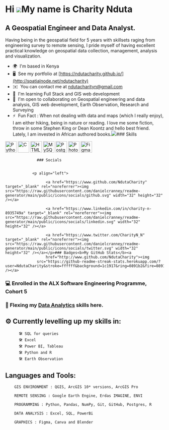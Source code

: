   Hi ![](https://user-images.githubusercontent.com/18350557/176309783-0785949b-9127-417c-8b55-ab5a4333674e.gif)My name is Charity Nduta
=====================================================================================================================================

A Geospatial Engineer and Data Analyst.
---------------------------------------

Having being in the geospatial field for 5 years with skillsets raging from engineering survey to remote sensing, I pride myself of having excellent practical knowledge on geospatial data collection, management, analysis and visualization.

*   🌍  I'm based in Kenya
*   🖥️  See my portfolio at [https://ndutacharity.github.io/](http://spatialnode.net/ndutacharity)
*   ✉️  You can contact me at [ndutacharityn@gmail.com](mailto:ndutacharityn@gmail.com)
*   🧠  I'm learning Full Stack and GIS web development
*   🤝  I'm open to collaborating on Geospatial engineering and data analysis, GIS web development, Earth Observation, Research and Surveying
*   ⚡  Fun Fact : When not dealing with data and maps (which I really enjoy), I am either hiking, being in nature or reading. I love me some fiction, throw in some Stephen King or Dean Koontz and hello best friend. Lately, I am invested in African authored books.<a href="https://www.twitter.com/CharityN_N" target="_blank" rel="noreferrer"><img
                  src="https://img.shields.io/twitter/follow/CharityN_N?logo=twitter&style=for-the-badge&color=0891b2&labelColor=1c1917"
                /></a>### Skills 
<p align="left">
<a href="https://www.python.org/" target="_blank" rel="noreferrer"><img src="https://raw.githubusercontent.com/danielcranney/readme-generator/main/public/icons/skills/python-colored.svg" width="36" height="36" alt="Python" /></a>
<a href="https://docs.microsoft.com/en-us/cpp/?view=msvc-170" target="_blank" rel="noreferrer"><img src="https://raw.githubusercontent.com/danielcranney/readme-generator/main/public/icons/skills/c-colored.svg" width="36" height="36" alt="C" /></a>
<a href="https://developer.mozilla.org/en-US/docs/Glossary/HTML5" target="_blank" rel="noreferrer"><img src="https://raw.githubusercontent.com/danielcranney/readme-generator/main/public/icons/skills/html5-colored.svg" width="36" height="36" alt="HTML5" /></a>
<a href="https://www.mysql.com/" target="_blank" rel="noreferrer"><img src="https://raw.githubusercontent.com/danielcranney/readme-generator/main/public/icons/skills/mysql-colored.svg" width="36" height="36" alt="MySQL" /></a>
<a href="https://www.postgresql.org/" target="_blank" rel="noreferrer"><img src="https://raw.githubusercontent.com/danielcranney/readme-generator/main/public/icons/skills/postgresql-colored.svg" width="36" height="36" alt="PostgreSQL" /></a>
<a href="https://www.adobe.com/uk/products/photoshop.html" target="_blank" rel="noreferrer"><img src="https://raw.githubusercontent.com/danielcranney/readme-generator/main/public/icons/skills/photoshop-colored.svg" width="36" height="36" alt="Photoshop" /></a>
<a href="https://www.figma.com/" target="_blank" rel="noreferrer"><img src="https://raw.githubusercontent.com/danielcranney/readme-generator/main/public/icons/skills/figma-colored.svg" width="36" height="36" alt="Figma" /></a>
</p>
                    
                  ### Socials
                  
                  
                <p align="left">
                          
                      <a href="https://www.github.com/NdutaCharity" target="_blank" rel="noreferrer"><img src="https://raw.githubusercontent.com/danielcranney/readme-generator/main/public/icons/socials/github.svg" width="32" height="32" /></a>
                          
                      <a href="https://www.linkedin.com/in/charity-n-8935749a" target="_blank" rel="noreferrer"><img src="https://raw.githubusercontent.com/danielcranney/readme-generator/main/public/icons/socials/linkedin.svg" width="32" height="32" /></a>
                          
                      <a href="https://www.twitter.com/CharityN_N" target="_blank" rel="noreferrer"><img src="https://raw.githubusercontent.com/danielcranney/readme-generator/main/public/icons/socials/twitter.svg" width="32" height="32" /></a></p>### Badges<b>My GitHub Stats</b><a
                      href="http://www.github.com/NdutaCharity"><img
                  src="https://github-readme-streak-stats.herokuapp.com/?user=NdutaCharity&stroke=ffffff&background=1c1917&ring=0891b2&fire=0891b2&currStreakNum=ffffff&currStreakLabel=0891b2&sideNums=ffffff&sideLabels=ffffff&dates=ffffff&hide_border=true" /></a>
                           
   ###    💻 Enrolled in the **ALX Software Engineering Programme, Cohort 5**
   
   ###    :muscle: Flexing my [Data Analytics](https://github.com/NdutaCharity/Data_Analytics/) skills here.
   
  ##    ⚙ Currently levelling up my skills in:

          🛠 SQL for queries
          🛠 Excel
          🛠 Power BI, Tableau
          🛠 Python and R
          🛠 Earth Observation
           

 

  ## Languages and Tools:
  
        GIS ENVIRONMENT : QGIS, ArcGIS 10* versions, ArcGIS Pro

        REMOTE SENSING : Google Earth Engine, Erdas IMAGINE, ENVI

        PROGRAMMING : Python, Pandas, NumPy, Git, GitHub, Postgres, R

        DATA ANALYSIS : Excel, SQL, PowerBi

        GRAPHICS : Figma, Canva and Blender
